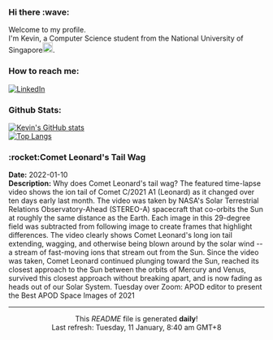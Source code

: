 <h3>Hi there :wave:</h3>

Welcome to my profile.   
I'm Kevin, a Computer Science student from the National University of Singapore<img src="https://img.icons8.com/color/96/000000/singapore-circular.png" width="20px"/>.</p>

<h3>How to reach me: </h3>
<a href="https://www.linkedin.com/in/kevin-foong/"><img alt="LinkedIn" src="https://img.shields.io/badge/linkedin-%230077B5.svg?&style=for-the-badge&logo=linkedin&logoColor=white" /></a> 

<h3>Github Stats: </h3> 

[![Kevin's GitHub stats](https://github-readme-stats.vercel.app/api?username=kevin9foong&theme=tokyonight)](https://github.com/anuraghazra/github-readme-stats) <br/>
[![Top Langs](https://github-readme-stats.vercel.app/api/top-langs/?username=kevin9foong&layout=compact&theme=tokyonight)](https://github.com/anuraghazra/github-readme-stats)

<h3>:rocket:Comet Leonard&#39;s Tail Wag</h3> 
<b>Date:</b> 2022-01-10<br/>
<b>Description:</b> Why does Comet Leonard&#39;s tail wag? The featured time-lapse video shows the ion tail of Comet C&#x2F;2021 A1 (Leonard) as it changed over ten days early last month.  The video was taken by NASA&#39;s Solar Terrestrial Relations Observatory-Ahead (STEREO-A) spacecraft that co-orbits the Sun at roughly the same distance as the Earth. Each image in this 29-degree field was subtracted from following image to create frames that highlight differences. The video clearly shows Comet Leonard&#39;s long ion tail extending, wagging, and otherwise being blown around by the solar wind -- a stream of fast-moving ions that stream out from the Sun.  Since the video was taken, Comet Leonard continued plunging toward the Sun, reached its closest approach to the Sun between the orbits of Mercury and Venus, survived this closest approach without breaking apart, and is now fading as heads out of our Solar System.   Tuesday over Zoom: APOD editor to present the Best APOD Space Images of 2021<br/>

------------
<p align="center">This <i>README</i> file is generated <b>daily</b>!</br>
Last refresh: Tuesday, 11 January, 8:40 am GMT+8<br />